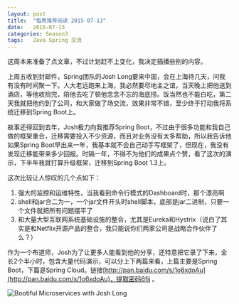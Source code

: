 ```yaml
---
layout: post
title:  "每周推荐阅读 2015-07-13"
date:   2015-07-13
categories: Season3
tags:   Java Spring 交流
---
```


这周本来准备了点文章，不过计划赶不上变化，我决定插播些别的内容。

上周五收到封邮件，Spring团队的Josh Long要来中国，会在上海待几天，问我有没有时间聚一下。人大老远跑来上海，我必然要尽地主之谊，当天晚上把他送到酒店，等他收拾完，陪他去吃了顿他念念不忘的海底捞。饭当然也不能白吃，第二天我就把他约到了公司，和大家做了场交流，效果非常不错，至少终于打动我将系统迁移到Spring Boot上。

故事还得回到去年，Josh极力向我推荐Spring Boot，不过由于很多功能和我自己做的框架重合，迁移需要投入不少资源，而且对业务没有太多帮助，所以我告诉他如果Spring Boot早出来一年，我基本就不会自己动手写框架了，但现在，我没有发现迁移能带来多少回报。时隔一年，不得不为他们的成果点个赞，看了这次的演示，下半年我就打算升级框架，迁移到Spring Boot 1.3上。

这次比较让人惊叹的几个点如下：

1. 强大的监控和运维特性，当我看到命令行模式的Dashboard时，那个漂亮啊
2. shell和jar合二为一，一个jar文件开头时shell脚本，底部是jar二进制，只要一个文件就把所有问题摆平了
3. 和大量大型互联网系统基础设施的整合，尤其是Eureka和Hystrix（说白了其实是和Netflix开源产品的整合，我只能说你们两家公司是战略合作伙伴了么？）

作为一个布道师，Josh为了让更多人能看到他的分享，还特意把它录了下来，全长2个半小时，包含大量代码演示，可以分上下两篇来看，上篇主要是Spring Boot，下篇是Spring Cloud。链接[http://pan.baidu.com/s/1o6xdoAu](http://pan.baidu.com/s/1o6xdoAu)，提取密码6fjj 。

![Bootiful Microservices with Josh Long](http://7xn7do.com1.z0.glb.clouddn.com/images/Bootiful%20Microservice%20With%20Josh%20Long.jpg-normalized)
